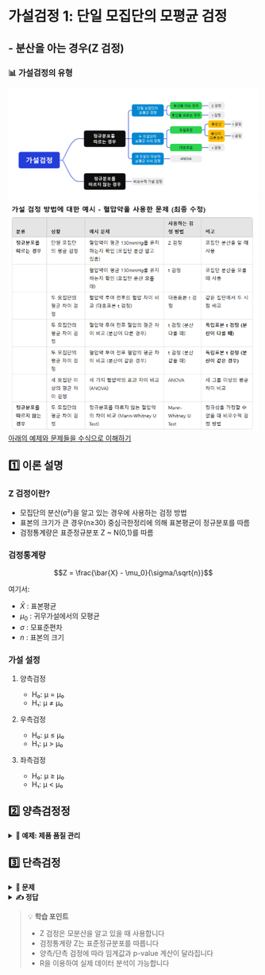 # 가설검정 1: 단일 모집단의 모평균 검정
## - 분산을 아는 경우(Z 검정)

### 📊 가설검정의 유형
![가설검정의 유형](그림11.png)
![가설검정의 유형](table1.png)  
[아래의 예제와 문제들을 수식으로 이해하기](https://chatgpt.com/share/678e5d35-a614-8009-85b7-a7e0e5e2862a)   

## 1️⃣ 이론 설명

### Z 검정이란?
- 모집단의 분산(σ²)을 알고 있는 경우에 사용하는 검정 방법
- 표본의 크기가 큰 경우(n≥30) 중심극한정리에 의해 표본평균이 정규분포를 따름
- 검정통계량은 표준정규분포 Z ~ N(0,1)를 따름

### 검정통계량
$$Z = \frac{\bar{X} - \mu_0}{\sigma/\sqrt{n}}$$

여기서:
- $\bar{X}$ : 표본평균
- $\mu_0$ : 귀무가설에서의 모평균
- $\sigma$ : 모표준편차
- $n$ : 표본의 크기

### 가설 설정
1. 양측검정
   - H₀: μ = μ₀
   - H₁: μ ≠ μ₀

2. 우측검정
   - H₀: μ ≤ μ₀
   - H₁: μ > μ₀

3. 좌측검정
   - H₀: μ ≥ μ₀
   - H₁: μ < μ₀

## 2️⃣ 양측검정정

<details>
<summary><b>📝 예제: 제품 품질 관리</b></summary>

어떤 공장에서 생산되는 제품의 무게는 평균이 500g이고 표준편차가 10g인 정규분포를 따른다고 한다.
새로운 생산 방식을 도입한 후 임의로 36개의 제품을 추출하여 측정한 결과 평균이 503g이 나왔다.
새로운 생산 방식이 제품의 평균 무게를 변화시켰다고 할 수 있는가? (α = 0.05)  



```r
# 데이터 설정
mu0 <- 500      # 귀무가설의 평균
sigma <- 10     # 알려진 표준편차
xbar <- 503     # 표본평균
n <- 36         # 표본크기
alpha <- 0.05   # 유의수준

# 검정통계량 Z 계산
z_stat <- (xbar - mu0)/(sigma/sqrt(n))
print(paste("Z 통계량:", round(z_stat, 3)))

# 양측검정의 임계값
z_crit <- qnorm(1-alpha/2)
print(paste("임계값: ±", round(z_crit, 3)))

# p-value 계산 (양측검정)
p_value <- 2 * (1 - pnorm(abs(z_stat)))
print(paste("p-value:", round(p_value, 4)))

# 결과 해석
if(p_value < alpha) {
  print("귀무가설을 기각합니다.")
  print("새로운 생산 방식이 제품의 평균 무게를 변화시켰다고 할 수 있습니다.")
} else {
  print("귀무가설을 기각할 수 없습니다.")
}

# 시각화
curve(dnorm, from=-4, to=4, main="표준정규분포와 검정통계량",
      ylab="밀도", xlab="Z")
abline(v=c(-z_crit, z_crit), col="red", lty=2)
abline(v=z_stat, col="blue", lwd=2)
legend("topright", 
       legend=c("임계값", "검정통계량"), 
       col=c("red", "blue"), 
       lty=c(2, 1))
```
</details>

## 3️⃣ 단측검정

<details>
<summary><b>🎯 문제</b></summary>

한 제약회사에서 생산하는 진통제의 유효성분 함량은 평균이 50mg이고 표준편차가 2mg인 정규분포를 따른다.
품질 관리자가 무작위로 49개의 진통제를 선택하여 검사한 결과 평균 함량이 49.5mg으로 나타났다.
유의수준 1%에서 이 진통제의 유효성분 함량이 감소했다고 할 수 있는가?

1) 가설을 설정하시오
2) 검정통계량을 계산하시오
3) 결론을 내리시오
4) R코드로 분석하시오
</details>

<details>
<summary><b>✍️ 정답</b></summary>

1) 가설 설정 (좌측검정)
   - H₀: μ ≥ 50
   - H₁: μ < 50

2) 검정통계량
   $$Z = \frac{49.5 - 50}{2/\sqrt{49}} = -1.75$$

3) α = 0.01일 때 임계값 = -2.326
   |-1.75| < 2.326이므로 귀무가설 기각 실패

4) R코드
```r
# 데이터 설정
mu0 <- 50       # 귀무가설의 평균
sigma <- 2      # 알려진 표준편차
xbar <- 49.5    # 표본평균
n <- 49         # 표본크기
alpha <- 0.01   # 유의수준

# 검정통계량 Z 계산
z_stat <- (xbar - mu0)/(sigma/sqrt(n))

# 좌측검정의 임계값
z_crit <- qnorm(alpha)

# p-value 계산 (좌측검정)
p_value <- pnorm(z_stat)

# 결과 출력
print(paste("Z 통계량:", round(z_stat, 3)))
print(paste("임계값:", round(z_crit, 3)))
print(paste("p-value:", round(p_value, 4)))
```
</details>

> 💡 **학습 포인트**
> - Z 검정은 모분산을 알고 있을 때 사용합니다
> - 검정통계량 Z는 표준정규분포를 따릅니다
> - 양측/단측 검정에 따라 임계값과 p-value 계산이 달라집니다
> - R을 이용하여 실제 데이터 분석이 가능합니다
